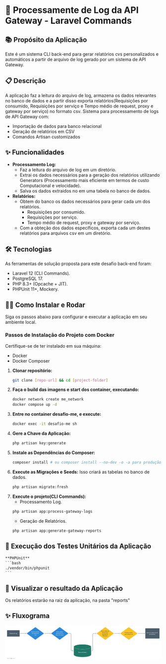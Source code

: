 # 🚀 Processamente de Log da API Gateway - Laravel Commands

## 📚 Propósito da Aplicação

Este é um sistema CLI back-end para gerar relatórios cvs personalizados e automáticos a partir de arquivo de log gerado por um sistema de API Gateway.

## 📋 Descrição
A aplicação faz a leitura do arquivo de log, armazena os dados relevantes no banco de dados e a partir disso exporta relatórios(Requisições por consumido, Requisições por serviço e Tempo médio de request, proxy e gateway por serviço) no formato csv.
Sistema para processamento de logs de API Gateway com:
- Importação de dados para banco relacional
- Geração de relatórios em CSV
- Comandos Artisan customizados

## ✨ Funcionalidades

* **Processamento Log:**
    * Faz a leitura do arquivo de log em um diretório.
    * Extrai os dados necessários para a geração dos relatórios utilizando Generators (Processamento mais eficiente em termos de custo Computacional e velocidade).
    * Salva os dados extraidos no em uma tabela no banco de dados.
* **Relatórios:**
    * Obtem do banco os dados necessários para gerar cada um dos relatórios.
        * Requisições por consumido.
        * Requisições por serviço.
        * Tempo médio de request, proxy e gateway por serviço.
    * Com a obteção dos dados específicos, exporta cada um  destes relatórios para arquivos csv em um diretório.

## 🛠 Tecnologias
As ferramentas de solução proposta para este desafio back-end foram:
- Laravel 12 (CLI Commands).
- PostgreSQL 17.
- PHP 8.3+ (Opcache + JIT).
- PHPUnit 11+, Mockery.

## 🚀🔧 Como Instalar e Rodar

Siga os passos abaixo para configurar e executar a aplicação em seu ambiente local.

### Passos de Instalação do Projeto com Docker

Certifique-se de ter instalado em sua máquina:

* Docker
* Docker Composer

1.  **Clonar repositório:**
    ```bash
    git clone [repo-url] && cd [project-folder]
2.  **Faça o build das imagens e start dos container, executando:**
    ```bash
    docker network create me_network
    docker compose up -d
    ```
3.  **Entre no container desafio-me, e execute:**
    ```bash
    docker exec -it desafio-me sh
    
4.  **Gere a Chave da Aplicação:**
    ```bash
    php artisan key:generate

5.  **Instale as Dependências do Composer:**
    ```bash
    composer install # ou composer install --no-dev -o -a para produção
    ```
6.  **Execute as Migrações e Seeds:**
    Isso criará as tabelas no banco de dados.
    ```bash
    php artisan migrate:fresh
7.  **Execute o projeto(CLI Commands):**
    * Processamento Log.
    ```bash
    php artisan app:process-gateway-logs
    ```
    * Geração de Relatórios.
    ```bash
    php artisan app:generate-gateway-reports

## 📍 Execução dos Testes Unitários da Aplicação
    **PHPUnit**
    ```bash
    ./vendor/bin/phpunit
    ```
    
## 📍 Visualizar o resultado da Aplicação
Os relatórios estarão na raiz da aplicação, na pasta "reports"

## ✨ Fluxograma


![image](<https://github.com/OtavioDanin/desafio-me/blob/main/fluxograma.jpg>)

